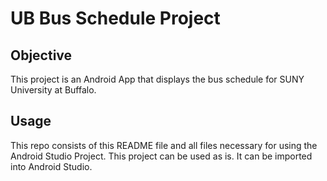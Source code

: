 # UB Bus Schedule Project

## Objective
This project is an Android App that displays the bus schedule for SUNY University at Buffalo. 

## Usage
This repo consists of this README file and all files necessary for using the Android Studio Project. This project can be used as is. It can be imported into Android Studio.
